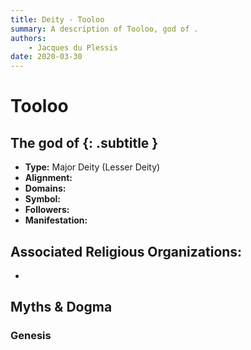 ```yaml
---
title: Deity - Tooloo
summary: A description of Tooloo, god of .
authors:
    - Jacques du Plessis
date: 2020-03-30
---
```

# Tooloo
## The god of  {: .subtitle }

* **Type:** Major Deity (Lesser Deity)
* **Alignment:** 
* **Domains:** 
* **Symbol:** 
* **Followers:** 
* **Manifestation:**  

## Associated Religious Organizations:
* 

## Myths & Dogma
### Genesis